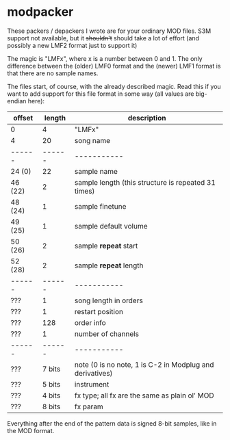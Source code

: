 # modpacker
These packers / depackers I wrote are for your ordinary MOD files. S3M support not available, but it ~~shouldn't~~ should take a lot of effort (and possibly a new LMF2 format just to support it)

The magic is "LMFx", where x is a number between 0 and 1. The only difference between the (older) LMF0 format and the (newer) LMF1 format is that there are no sample names.

The files start, of course, with the already described magic. Read this if you want to add support for this file format in some way (all values are big-endian here):

| offset | length | description |
| ------ | ------ | ----------- |
| 0 | 4 | "LMFx" |
| 4 | 20 | song name |
| ------ | ------ | ----------- |
| 24 (0) | 22 | sample name |
| 46 (22) | 2 | sample length (this structure is repeated 31 times) |
| 48 (24) | 1 | sample finetune |
| 49 (25) | 1 | sample default volume |
| 50 (26) | 2 | sample **repeat** start |
| 52 (28) | 2 | sample **repeat** length |
| ------ | ------ | ----------- |
| ??? | 1 | song length in orders |
| ??? | 1 | restart position |
| ??? | 128 | order info |
| ??? | 1 | number of channels |
| ------ | ------ | ----------- |
| ??? | 7 bits | note (0 is no note, 1 is C-2 in Modplug and derivatives) |
| ??? | 5 bits | instrument |
| ??? | 4 bits | fx type; all fx are the same as plain ol' MOD |
| ??? | 8 bits | fx param |

Everything after the end of the pattern data is signed 8-bit samples, like in the MOD format.
